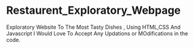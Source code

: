 # Restaurent_Exploratory_Webpage

Exploratory Website To The Most Tasty Dishes , Using HTML,CSS And Javascript
I Would Love To Accept Any Updations or MOdifications in the code.
